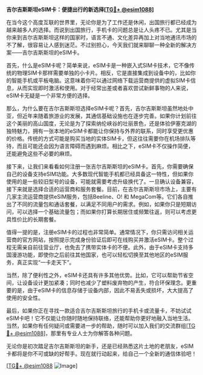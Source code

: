 **吉尔吉斯斯坦eSIM卡：便捷出行的新选择[[TG💪+ @esim1088](https://t.me/s/esim1088)]**

在当今这个高度互联的世界里，无论你是为了工作还是休闲，出国旅行都已经成为越来越多人的选择。而说到出国旅行，手机卡的问题总是让人头疼不已。尤其是当你来到吉尔吉斯斯坦这样的国家时，语言不通、文化差异再加上对当地通讯市场的不了解，很容易让人感到迷茫。不过别担心，今天我们就来聊聊一种全新的解决方案——吉尔吉斯斯坦的eSIM卡。

首先，什么是eSIM卡呢？简单来说，eSIM卡是一种嵌入式SIM卡技术，它不像传统的物理SIM卡那样需要单独的小卡片。相反，它是直接集成到设备中的，比如你的智能手机或平板电脑。这意味着你可以通过网络下载运营商提供的虚拟SIM卡信息，从而实现即时激活和使用。对于经常出差或者喜欢尝试新鲜事物的人来说，eSIM卡无疑是一个非常方便的选择。

那么，为什么要在吉尔吉斯斯坦选择eSIM卡呢？首先，吉尔吉斯斯坦虽然地处中亚，但近年来随着旅游业的发展，其通信基础设施也在逐步完善。如果你计划前往这个美丽的高山国度，无论是为了探索纳伦峡谷的壮丽景色，还是体验伊塞克湖的独特魅力，拥有一张本地的eSIM卡都能让你保持与外界的联系，同时享受更优惠的价格。传统的方式可能是购买当地的实体SIM卡，但这往往需要你在机场排队等待，而且可能还会因为语言障碍而遇到麻烦。相比之下，eSIM卡不仅操作简便，还能避免这些不必要的麻烦。

接下来，让我们来看看如何注册一张吉尔吉斯斯坦的eSIM卡。首先，你需要确保自己的设备支持eSIM功能。大多数现代智能手机都已经具备这一特性，但如果你使用的是一些较旧型号的设备，可能就需要考虑升级换代了。一旦确认设备兼容，接下来就是选择合适的运营商和服务套餐。目前，在吉尔吉斯斯坦市场上，主要有几家主流运营商提供eSIM服务，包括Beeline、O! 和 MegaCom等。它们各自推出了不同的流量包和通话套餐，以满足不同用户的需求。例如，如果你只是短期访问，可以选择一个基础流量包；而如果你打算长期居住或频繁往返，则可以考虑更具性价比的长期套餐。

值得一提的是，注册eSIM卡的过程也非常简单。通常情况下，你只需访问相关运营商的官方网站，按照提示完成身份验证后即可在线购买并激活eSIM卡。整个过程无需亲自前往营业厅，也免去了携带实体卡的不便。此外，由于eSIM卡支持多国漫游功能，即使你之后前往其他国家，也可以轻松切换至其他地区的eSIM服务，真正实现“一卡走天下”。

当然，除了便利性之外，eSIM卡还具有许多其他优势。比如，它可以帮助节省空间，让设备设计更加紧凑；同时也减少了塑料废弃物的产生，符合环保理念。更重要的是，由于eSIM卡的信息存储于设备内部，因此不易丢失或损坏，大大提高了使用的安全性。

最后，如果你正在寻找一款适合吉尔吉斯斯坦旅行的手机卡或流量卡，不妨试试eSIM卡吧！它不仅能让你随时随地保持联络，还能帮助你更好地融入当地生活。当然，如果你有任何疑问或需要进一步的帮助，随时可以加入我们的交流群组[[TG💪+ @esim1088](https://t.me/s/esim1088)]，那里有专业人士为你解答各种问题。

无论你是初次踏足吉尔吉斯斯坦的新手，还是已经熟悉这片土地的老朋友，eSIM卡都将是你不可或缺的好帮手。现在就行动起来，给自己一个全新的通信体验吧！

[[TG💪+ @esim1088](https://t.me/s/esim1088) ![Image](https://i.postimg.cc/4NQfJmqS/Snipaste-2025-05-13-00-14-12.png)]